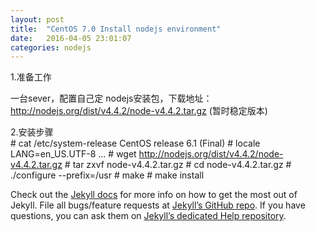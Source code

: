 ```yaml
---
layout: post
title:  "CentOS 7.0 Install nodejs environment"
date:   2016-04-05 23:01:07
categories: nodejs
---
```


1.准备工作

  一台sever，配置自己定
  nodejs安装包，下载地址：http://nodejs.org/dist/v4.4.2/node-v4.4.2.tar.gz (暂时稳定版本)

2.安装步骤  
	# cat /etc/system-release 
		CentOS release 6.1 (Final) 
	# locale 
		LANG=en_US.UTF-8 ...
	# wget http://nodejs.org/dist/v4.4.2/node-v4.4.2.tar.gz
	# tar zxvf node-v4.4.2.tar.gz 
	# cd node-v4.4.2.tar.gz 
	# ./configure --prefix=/usr 
	# make 
	# make install 

Check out the [Jekyll docs][jekyll] for more info on how to get the most out of Jekyll. File all bugs/feature requests at [Jekyll’s GitHub repo][jekyll-gh]. If you have questions, you can ask them on [Jekyll’s dedicated Help repository][jekyll-help].

[jekyll]:      http://jekyllrb.com
[jekyll-gh]:   https://github.com/jekyll/jekyll
[jekyll-help]: https://github.com/jekyll/jekyll-help

